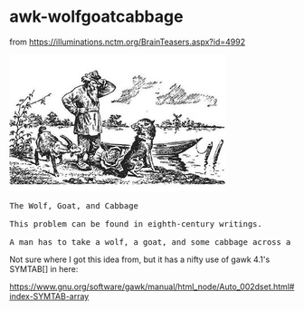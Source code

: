 # awk-wolfgoatcabbage
from https://illuminations.nctm.org/BrainTeasers.aspx?id=4992

![Wolf Goat Cabbage](/wolfgoatcabbage.jpg)
<pre>
The Wolf, Goat, and Cabbage

This problem can be found in eighth-century writings.

A man has to take a wolf, a goat, and some cabbage across a river. His rowboat has enough room for the man plus either the wolf or the goat or the cabbage. If he takes the cabbage with him, the wolf will eat the goat. If he takes the wolf, the goat will eat the cabbage. Only when the man is present are the goat and the cabbage safe from their enemies. All the same, the man carries wolf, goat, and cabbage across the river. How?
</pre>

Not sure where I got this idea from, but it has a nifty use of gawk 4.1's SYMTAB[] in here:

https://www.gnu.org/software/gawk/manual/html_node/Auto_002dset.html#index-SYMTAB-array


